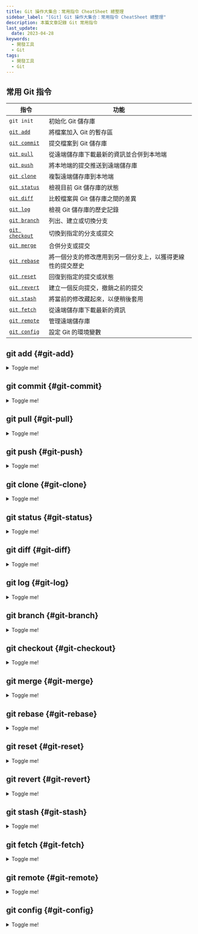 ```yaml
---
title: Git 操作大集合：常用指令 CheatSheet 總整理
sidebar_label: "[Git] Git 操作大集合：常用指令 CheatSheet 總整理"
description: 本篇文章記錄 Git 常用指令
last_update:
  date: 2023-04-28
keywords:
  - 開發工具
  - Git
tags:
  - 開發工具
  - Git
---
```


## **常用 Git 指令**
| 指令 | 功能 |
| --- | --- |
| `git init` | 初始化 Git 儲存庫 |
| [`git add`](#git-add) | 將檔案加入 Git 的暫存區 |
| [`git commit`](#git-commit) | 提交檔案到 Git 儲存庫 |
| [`git pull`](#git-pull) | 從遠端儲存庫下載最新的資訊並合併到本地端 |
| [`git push`](#git-push) | 將本地端的提交推送到遠端儲存庫 |
| [`git clone`](#git-clone) | 複製遠端儲存庫到本地端 |
| [`git status`](#git-status) | 檢視目前 Git 儲存庫的狀態 |
| [`git diff`](#git-diff) | 比較檔案與 Git 儲存庫之間的差異 |
| [`git log`](#git-log) | 檢視 Git 儲存庫的歷史記錄 |
| [`git branch`](#git-branch) | 列出、建立或切換分支 |
| [`git checkout`](#git-checkout) | 切換到指定的分支或提交 |
| [`git merge`](#git-merge) | 合併分支或提交 |
| [`git rebase`](#git-rebase) | 將一個分支的修改應用到另一個分支上，以獲得更線性的提交歷史 |
| [`git reset`](#git-reset) | 回復到指定的提交或狀態 |
| [`git revert`](#git-revert) | 建立一個反向提交，撤銷之前的提交 |
| [`git stash`](#git-stash) | 將當前的修改藏起來，以便稍後套用 |
| [`git fetch`](#git-fetch) | 從遠端儲存庫下載最新的資訊 |
| [`git remote`](#git-remote) | 管理遠端儲存庫 |
| [`git config`](#git-config) | 設定 Git 的環境變數 |



## **git add** {#git-add}
<details>
    <summary>Toggle me!</summary>

| 指令 | 功能 |
| --- | --- |
| `git add .` | 將所有修改過的檔案和新增的檔案加入暫存區，不包括已經被刪除的檔案。 |
| `git add <file>` | 將指定的檔案加入暫存區。例如：git add index.html。 |
| `git add <directory>` | 將指定的目錄加入暫存區。例如：git add images/。 |
| `git add -u` | 將所有修改過的檔案和已經被刪除的檔案加入暫存區，但不包括新增的檔案。 |
</details>


## **git commit** {#git-commit}
<details>
    <summary>Toggle me!</summary>

| 指令 | 功能 |
| --- | --- |
| `git commit -m "<message>"` | 將暫存區中的所有修改過的檔案和新增的檔案提交到 Git 儲存庫中，並加上提交訊息。例如：git commit -m "新增首頁"。 |
| `git commit -a -m "<message>"` | 將所有修改過的檔案、新增的檔案和已經被刪除的檔案提交到 Git 儲存庫中，並加上提交訊息。例如：git commit -a -m "更新 README.md"。 |
| `git commit --amend` | 將最後一個提交的訊息修改為新的提交訊息，並且將當前的暫存併入最後一次的 Commit。例如：git commit --amend -m "修改提交訊息"。 |
| `git commit --allow-empty -m "<message>"` | 建立一個空的提交訊息，這個指令可以用於建立沒有任何檔案修改的提交，例如：git commit --allow-empty -m "初始化專案"。 |
</details>


## **git pull** {#git-pull}
<details>
    <summary>Toggle me!</summary>

| 指令 | 功能 |
| --- | --- |
| `git pull` | 從遠端儲存庫中取回最新的版本並合併到當前分支 |
| `git pull --rebase` | 等同於 git fetch + git rebase 當遠端有新 commit 尚未同步到本地，從遠端儲存庫中取回最新的版本，並以 rebase 取代預設的 merge 合併，避免產生合併提交 |
| `git pull <remote> <branch>` | 從指定的遠端儲存庫和分支中取回最新的版本並合併到當前分支 |
| `git pull --no-commit <remote> <branch>` | 從指定的遠端儲存庫和分支中取回最新的版本並合併到當前分支，但不會自動產生一個新的提交 |
| `git pull --rebase <remote> <branch>` | 從指定的遠端儲存庫和分支中取回最新的版本，並以 rebase 取代預設的 merge 合併，避免產生合併提交 |
</details>


## **git push** {#git-push} 
<details>
    <summary>Toggle me!</summary>

| 指令 | 功能 |
| --- | --- |
| `git push` | 將本地分支的提交推送到遠端分支 |
| `git push <remote>` | 將當前本地分支的提交推送到指定的遠端分支 |
| `git push <remote> <branch>` | 將指定的本地分支的提交推送到指定的遠端分支 |
| `git push --force` | 強制推送本地分支的提交到遠端分支 |
| `git push --tags` | 推送本地所有標籤到遠端分支 |
| `git push --set-upstream <remote> <branch>` | 將本地分支的提交推送到指定的遠端分支，並且設置遠端分支為本地分支的遠端上游分支。 |
</details>


## **git clone** {#git-clone} 
<details>
    <summary>Toggle me!</summary>

| 指令 | 功能 |
| --- | --- |
| `git clone <repository>` | 從遠端複製一個 Git 儲存庫到本地端 |
| `git clone <repository> <directory>` | 從遠端複製一個 Git 儲存庫到本地端指定的資料夾 |
| `git clone --branch <branch> <repository>` | 從遠端複製指定分支的 Git 儲存庫到本地端 |
| `git clone --depth <depth> <repository>` | 從遠端複製指定深度的 Git 儲存庫到本地端（僅複製部分歷史記錄） |
| `git clone --recursive <repository>` | 從遠端複製一個 Git 儲存庫到本地端，並遞迴複製其所有子模組 |
| `git clone --recurse-submodules <repository>` | 從遠端複製一個 Git 儲存庫到本地端，並遞迴複製其所有子模組（同 --recursive） |
</details>


## **git status** {#git-status} 
<details>
    <summary>Toggle me!</summary>

| 指令 | 功能 |
| --- | --- |
| `git status` | 顯示當前工作目錄和暫存區的狀態，包括哪些檔案已修改、哪些檔案已經被加入暫存區，以及哪些檔案還沒有被追蹤。 |
| `git status -s` | 以簡潔的方式顯示當前工作目錄和暫存區的狀態，包括哪些檔案已修改、哪些檔案已經被加入暫存區，以及哪些檔案還沒有被追蹤。 |
</details>


## **git diff** {#git-diff} 
<details>
    <summary>Toggle me!</summary>

| 指令 | 功能 |
| --- | --- |
| `git diff` | 比較當前工作目錄中的檔案和暫存區中的檔案之間的差異。 |
| `git diff <commit>` | 比較當前工作目錄中的檔案和指定版本的檔案之間的差異。例如：git diff HEAD~1。 |
| `git diff <commit> <file>` | 比較當前工作目錄中的檔案和指定版本中的檔案之間的差異。例如：git diff HEAD~1 index.html。 |
| `git diff --staged` | 比較暫存區中的檔案和上一次提交的檔案之間的差異。 |
| `git diff <commit1>..<commit2>` | 比較指定兩個版本之間的差異。例如：git diff HEAD~3..HEAD~1。 |
</details>


## **git log** {#git-log} 
<details>
    <summary>Toggle me!</summary>

| 指令 | 功能 |
| --- | --- |
| `git log` | 顯示所有提交記錄，按時間順序列出每次提交的作者、日期、提交訊息和 SHA-1 校驗和。 |
| `git log --oneline` | 以簡潔的方式顯示提交記錄，每個提交記錄只顯示一行，包括 SHA-1 校驗和和提交訊息。 |
| `git log --graph` | 以圖形化的方式顯示提交記錄，可以清晰地顯示分支和合併操作。 |
| `git log --author=<name>` | 只顯示指定作者的提交記錄。例如：git log --author=john。 |
| `git log --after=<date>` | 只顯示指定日期之後的提交記錄。例如：git log --after="2019-01-01"。 |
| `git log <file>` | 只顯示指定檔案的提交記錄，以及該檔案每次提交的作者、日期、提交訊息和 SHA-1 校驗和。 |
</details>


## **git branch** {#git-branch} 
<details>
    <summary>Toggle me!</summary>

| 指令 | 功能 |
| --- | --- |
| `git branch` | 列出所有分支，並標註當前所在的分支。 |
| `git branch <branch name>` | 創建一個新的分支。例如：git branch feature-branch。 |
| `git branch -d <branch name>` | 刪除指定的分支。例如：git branch -d feature-branch。 |
| `git branch -m <old branch name> <new branch name>` | 將指定的分支重命名。例如：git branch -m old-branch new-branch。 |
| `git branch -r` | 列出所有遠端分支。 |
| `git branch -a` | 列出所有本地和遠端的分支。 |
</details>


## **git checkout** {#git-checkout} 
<details>
    <summary>Toggle me!</summary>

| 指令 | 功能 |
| --- | --- |
| `git checkout <branch name>` | 切換到指定的分支。例如：git checkout feature-branch。 |
| `git checkout -b <new branch name>` | 創建一個新的分支並切換到新分支。例如：git checkout -b feature-branch。 |
| `git checkout <commit>` | 切換到指定的提交。例如：git checkout 1234567。 |
| `git checkout -- <file>` | 取消對指定檔案的更改，還原到最近一次提交的狀態。例如：git checkout -- index.html。 |
| `git checkout <branch name> -- <file>` | 將指定分支中的檔案覆蓋當前分支中的檔案，還原檔案到指定分支中的狀態。例如：git checkout feature-branch -- index.html。 |
</details>


## **git merge** {#git-merge} 
<details>
    <summary>Toggle me!</summary>

| 指令 | 功能 |
| --- | --- |
| `git merge <branch name>` | 將指定分支合併到當前分支中。例如：git merge feature-branch。 |
| `git merge --no-ff <branch name>` | 禁用快進合併，使用普通的合併方式。例如：git merge --no-ff feature-branch。 |
| `git merge --abort` | 取消當前的合併操作，恢復到合併前的狀態。例如：git merge --abort。 |
| `git merge --continue` | 當合併遇到衝突時，手動解決衝突後，使用該指令繼續合併操作。例如：git merge --continue。 |
| `git merge --squash <branch name>` | 合併指定分支的提交，但不產生一個新的合併提交，而是將所有提交壓縮成一個提交。例如：git merge --squash feature-branch。 |
</details>


## **git rebase** {#git-rebase} 
<details>
    <summary>Toggle me!</summary>

| 指令 | 功能 |
| --- | --- |
| `git rebase <branch>` | 將目前所在分支的變更，重新以 `<branch>` 為基礎進行變基 |
| `git rebase -i <commit>` | 以交互模式進行變基，可以修改 commit 訊息、squash commit、丟棄 commit 等操作 |
| `git rebase --abort` | 放棄目前正在進行的變基操作，恢復為變基前的狀態 |
| `git rebase --continue` | 當變基發生衝突時，修正完異常後，使用此指令繼續執行變基 |
| `git rebase --skip` | 當變基發生衝突時，若確定跳過該 commit，可使用此指令 |
</details>


## **git reset** {#git-reset} 
<details>
    <summary>Toggle me!</summary>

| 指令 | 功能 |
| --- | --- |
| `git reset <commit>` | 將當前分支的 HEAD 移到指定的 commit 上，並且這些更改會出現在工作目錄中，但不會自動被加到暫存區 |
| `git reset --hard <commit>` | 將當前分支的 HEAD 移到指定的 commit 上，並刪除工作目錄和暫存區中的更改 |
| `git reset --soft <commit>` | 將當前分支的 HEAD 移到指定的 commit 上，但不會修改工作目錄或暫存區，這些更改會出現在未提交的更改暫存區中。 |
</details>


## **git revert** {#git-revert} 
<details>
    <summary>Toggle me!</summary>

| 指令 | 說明 |
| --- | --- |
| `git revert <commit>` | 撤銷指定 commit 的修改，會新建一個 commit，並將撤銷後的修改記錄在這個 commit 中。 |
| `git revert <commit1>..<commit2>` | 撤銷從 commit1 到 commit2 之間的修改，會新建一個 commit，並將撤銷後的修改記錄在這個 commit 中。 |
| `git revert HEAD` | 撤銷最後一次 commit 的修改，會新建一個 commit，並將撤銷後的修改記錄在這個 commit 中。 |
| `git revert --no-commit <commit>` | 撤銷指定 commit 的修改，但不建立新的 commit |
| `git revert --abort` | 取消當前正在進行的 revert 操作 |
</details>


## **git stash** {#git-stash} 
<details>
    <summary>Toggle me!</summary>

| 指令 | 解釋 |
| --- | --- |
| `git stash` | 儲存當前工作目錄的變更，並清空當前工作目錄，使其回到最近一次 commit 的狀態 |
| `git stash save <message>` | 儲存當前工作目錄的變更，同時可在 commit message 中加入描述訊息 `<message>` |
| `git stash list` | 列出所有已儲存的 stash |
| `git stash show <stash>` | 顯示指定 stash 的詳細內容 |
| `git stash apply <stash>` | 將指定 stash 的變更應用到目前的工作目錄，但不會刪除 stash |
| `git stash pop <stash>` | 將指定 stash 的變更應用到目前的工作目錄，並刪除 stash |
| `git stash drop <stash>` | 刪除指定的 stash |
| `git stash clear` | 刪除所有 stash |
</details>


## **git fetch** {#git-fetch} 
<details>
    <summary>Toggle me!</summary>

| 指令 | 說明 |
| --- | --- |
| `git fetch <remote>` | 從指定遠端倉庫下載最新的提交歷史，但不會自動合併到本地分支。 |
| `git fetch <remote> <branch>` | 從指定遠端倉庫下載指定分支的最新提交歷史，但不會自動合併到本地分支。 |
| `git fetch --all` | 從所有遠端倉庫下載最新的提交歷史。 |
| `git fetch --prune` | 在從遠端倉庫下載最新提交歷史時，同時刪除本地不存在的遠端分支的引用。 |
</details>


## **git remote** {#git-remote} 
<details>
    <summary>Toggle me!</summary>

| 指令 | 說明 |
| --- | --- |
| `git remote` | 列出遠端儲存庫 |
| `git remote add <name> <url>` | 新增一個遠端儲存庫 |
| `git remote remove <name>` | 移除指定的遠端儲存庫 |
| `git remote rename <old> <new>` | 更改指定遠端儲存庫的名稱 |
| `git remote set-url <name> <new url>` | 更改指定遠端儲存庫的 URL |
| `git remote -v` | 顯示遠端儲存庫的詳細資訊，包括 URL |
</details>


## **git config** {#git-config} 
<details>
    <summary>Toggle me!</summary>

| 指令 | 說明 |
| --- | --- |
| `git config --global user.name "Your Name"` | 設定使用者名稱，--global 表示全域設定，即所有 Git 專案都會套用這個名稱 |
| `git config --global user.email "your_email@example.com"` | 設定使用者電子郵件，--global 表示全域設定，即所有 Git 專案都會套`用這個電子郵件 |
| `git config --global core.editor "vim"` | 設定 Git 編輯器，預設是使用系統預設的編輯器，可以使用這個指令修改為其他編輯器 |
| `git config --global color.ui true` | 設定 Git 顯示彩色文字 |
| `git config --global alias.co checkout` | 設定 Git 別名，這個指令設定了 co 別名，等同於 checkout 指令 |
</details>



